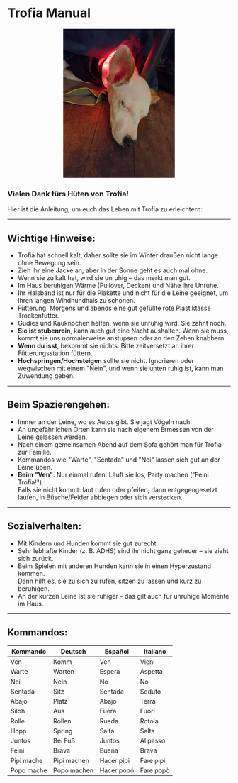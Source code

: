 # Trofia Manual

<div style="text-align: center;">
  <img src="./media/trofia.jpg"  alt="Trofia" style="width: 50%; height: auto;">
</div>

### Vielen Dank fürs Hüten von Trofia!
Hier ist die Anleitung, um euch das Leben mit Trofia zu erleichtern:

---

## Wichtige Hinweise:
- Trofia hat schnell kalt, daher sollte sie im Winter draußen nicht lange ohne Bewegung sein.
- Zieh ihr eine Jacke an, aber in der Sonne geht es auch mal ohne.
- Wenn sie zu kalt hat, wird sie unruhig – das merkt man gut.
- Im Haus beruhigen Wärme (Pullover, Decken) und Nähe ihre Unruhe.
- Ihr Halsband ist nur für die Plakette und nicht für die Leine geeignet, um ihren langen Windhundhals zu schonen.
- Fütterung: Morgens und abends eine gut gefüllte rote Plastiktasse Trockenfutter.
- Gudies und Kauknochen helfen, wenn sie unruhig wird. Sie zahnt noch.
- **Sie ist stubenrein**, kann auch gut eine Nacht aushalten. Wenn sie muss, kommt sie uns normalerweise anstupsen oder an den Zehen knabbern.
- **Wenn du isst**, bekommt sie nichts. Bitte zeitversetzt an ihrer Fütterungsstation füttern.
- **Hochspringen/Hochsteigen** sollte sie nicht. Ignorieren oder wegwischen mit einem "Nein", und wenn sie unten ruhig ist, kann man Zuwendung geben.

---

## Beim Spazierengehen:
- Immer an der Leine, wo es Autos gibt. Sie jagt Vögeln nach.
- An ungefährlichen Orten kann sie nach eigenem Ermessen von der Leine gelassen werden.
- Nach einem gemeinsamen Abend auf dem Sofa gehört man für Trofia zur Familie.
- Kommandos wie "Warte", "Sentada" und "Nei" lassen sich gut an der Leine üben.
- **Beim "Ven"**: Nur einmal rufen. Läuft sie los, Party machen ("Feini Trofia!").  
  Falls sie nicht kommt: laut rufen oder pfeifen, dann entgegengesetzt laufen, in Büsche/Felder abbiegen oder sich verstecken.

---

## Sozialverhalten:
- Mit Kindern und Hunden kommt sie gut zurecht.
- Sehr lebhafte Kinder (z. B. ADHS) sind ihr nicht ganz geheuer – sie zieht sich zurück.
- Beim Spielen mit anderen Hunden kann sie in einen Hyperzustand kommen.  
  Dann hilft es, sie zu sich zu rufen, sitzen zu lassen und kurz zu beruhigen.
- An der kurzen Leine ist sie ruhiger – das gilt auch für unruhige Momente im Haus.

---

## Kommandos:

| **Kommando**  | **Deutsch**       | **Español**     | **Italiano**    |
|---------------|-------------------|-----------------|-----------------|
| Ven           | Komm              | Ven             | Vieni           |
| Warte         | Warten            | Espera          | Aspetta         |
| Nei           | Nein              | No              | No              |
| Sentada       | Sitz              | Sentada         | Seduto          |
| Abajo         | Platz             | Abajo           | Terra           |
| Siloh         | Aus               | Fuera           | Fuori           |
| Rolle         | Rollen            | Rueda           | Rotola          |
| Hopp          | Spring            | Salta           | Salta           |
| Juntos        | Bei Fuß           | Juntos          | Al passo        |
| Feini         | Brava             | Buena           | Brava           |
| Pipi mache    | Pipi machen       | Hacer pipi      | Fare pipì       |
| Popo mache    | Popo machen       | Hacer popó      | Fare popò       |
